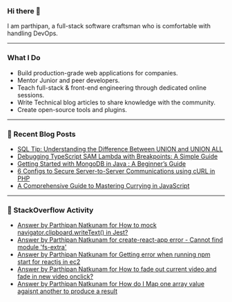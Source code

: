 
### Hi there 👋
I am parthipan, a full-stack software craftsman who is comfortable with handling DevOps.

---

### What I Do
- Build production-grade web applications for companies.
- Mentor Junior and peer developers.
- Teach full-stack & front-end engineering through dedicated online sessions.
- Write Technical blog articles to share knowledge with the community.
- Create open-source tools and plugins.

---

### 📄 Recent Blog Posts
<!-- BLOG-POST-LIST:START -->
- [SQL Tip: Understanding the Difference Between UNION and UNION ALL](https://levelup.gitconnected.com/sql-tip-understanding-the-difference-between-union-and-union-all-618603628dcd?source=rss-1a7725724267------2)
- [Debugging TypeScript SAM Lambda with Breakpoints: A Simple Guide](https://levelup.gitconnected.com/debugging-typescript-sam-lambda-with-breakpoints-a-simple-guide-c09aa4c0cb28?source=rss-1a7725724267------2)
- [Getting Started with MongoDB in Java : A Beginner’s Guide](https://levelup.gitconnected.com/getting-started-with-mongodb-in-java-a-beginners-guide-3e2f9d0f7c69?source=rss-1a7725724267------2)
- [6 Configs to Secure Server-to-Server Communications using cURL in PHP](https://levelup.gitconnected.com/6-configs-to-secure-server-to-server-communications-using-curl-in-php-a144719b62d0?source=rss-1a7725724267------2)
- [A Comprehensive Guide to Mastering Currying in JavaScript](https://levelup.gitconnected.com/a-comprehensive-guide-to-mastering-currying-in-javascript-975f51ebd565?source=rss-1a7725724267------2)
<!-- BLOG-POST-LIST:END -->

---

### 🔎 StackOverflow Activity
<!-- STACKOVERFLOW:START -->
- [Answer by Parthipan Natkunam for How to mock navigator.clipboard.writeText&lpar;&rpar; in Jest?](https://stackoverflow.com/questions/62351935/how-to-mock-navigator-clipboard-writetext-in-jest/65870099#65870099)
- [Answer by Parthipan Natkunam for create-react-app error - Cannot find module &#39;fs-extra&#39;](https://stackoverflow.com/questions/50724329/create-react-app-error-cannot-find-module-fs-extra/58448852#58448852)
- [Answer by Parthipan Natkunam for Getting error when running npm start for reactjs in ec2](https://stackoverflow.com/questions/58285368/getting-error-when-running-npm-start-for-reactjs-in-ec2/58342171#58342171)
- [Answer by Parthipan Natkunam for How to fade out current video and fade in new video onclick?](https://stackoverflow.com/questions/53316112/how-to-fade-out-current-video-and-fade-in-new-video-onclick/53318218#53318218)
- [Answer by Parthipan Natkunam for How do I Map one array value agaisnt another to produce a result](https://stackoverflow.com/questions/53299774/how-do-i-map-one-array-value-agaisnt-another-to-produce-a-result/53300303#53300303)
<!-- STACKOVERFLOW:END -->




<!--
**Parthipan-Natkunam/Parthipan-Natkunam** is a ✨ _special_ ✨ repository because its `README.md` (this file) appears on your GitHub profile.

Here are some ideas to get you started:

- 🔭 I’m currently working on ...
- 🌱 I’m currently learning ...
- 👯 I’m looking to collaborate on ...
- 🤔 I’m looking for help with ...
- 💬 Ask me about ...
- 📫 How to reach me: ...
- 😄 Pronouns: ...
- ⚡ Fun fact: ...
-->
